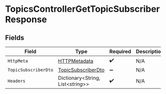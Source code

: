 # TopicsControllerGetTopicSubscriberResponse


## Fields

| Field                                                               | Type                                                                | Required                                                            | Description                                                         |
| ------------------------------------------------------------------- | ------------------------------------------------------------------- | ------------------------------------------------------------------- | ------------------------------------------------------------------- |
| `HttpMeta`                                                          | [HTTPMetadata](../../Models/Components/HTTPMetadata.md)             | :heavy_check_mark:                                                  | N/A                                                                 |
| `TopicSubscriberDto`                                                | [TopicSubscriberDto](../../Models/Components/TopicSubscriberDto.md) | :heavy_minus_sign:                                                  | N/A                                                                 |
| `Headers`                                                           | Dictionary<String, List<*string*>>                                  | :heavy_check_mark:                                                  | N/A                                                                 |